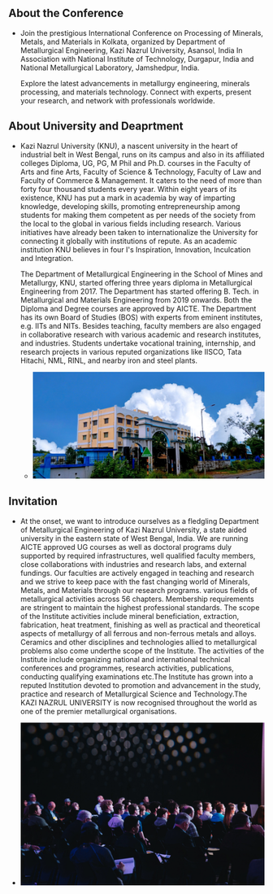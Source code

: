 ## About the Conference

- Join the prestigious International Conference on Processing of Minerals, Metals, and Materials in Kolkata, organized by Department of Metallurgical Engineering, Kazi Nazrul University, Asansol, India In Association with
  National Institute of Technology, Durgapur, India and National Metallurgical Laboratory, Jamshedpur, India.

  Explore the latest advancements in metallurgy engineering, minerals processing, and materials technology. Connect with experts, present your research, and network with professionals worldwide.

## About University and Deaprtment

- Kazi Nazrul University (KNU), a nascent university in the heart of industrial belt in West Bengal, runs on
  its campus and also in its affiliated colleges Diploma, UG, PG, M Phil and Ph.D. courses in the Faculty of
  Arts and fine Arts, Faculty of Science & Technology, Faculty of Law and Faculty of Commerce &
  Management. It caters to the need of more than forty four thousand students every year. Within eight years
  of its existence, KNU has put a mark in academia by way of imparting knowledge, developing skills,
  promoting entrepreneurship among students for making them competent as per needs of the society from
  the local to the global in various fields including research. Various initiatives have already been taken to
  internationalize the University for connecting it globally with institutions of repute. As an academic
  institution KNU believes in four I's Inspiration, Innovation, Inculcation and Integration.

  The Department of Metallurgical Engineering in the School of Mines and Metallurgy, KNU, started offering
  three years diploma in Metallurgical Engineering from 2017. The Department has started offering B. Tech.
  in Metallurgical and Materials Engineering from 2019 onwards. Both the Diploma and Degree courses are
  approved by AICTE. The Department has its own Board of Studies (BOS) with experts from eminent
  institutes, e.g. IITs and NITs. Besides teaching, faculty members are also engaged in collaborative research
  with various academic and research institutes, and industries. Students undertake vocational training,
  internship, and research projects in various reputed organizations like IISCO, Tata Hitachi, NML, RINL,
  and nearby iron and steel plants.

  - ![Kazi Nazrul University](./assets/img/knu.webp)

## Invitation

- At the onset, we want
  to introduce ourselves
  as a fledgling
  Department of
  Metallurgical
  Engineering of Kazi
  Nazrul University, a
  state aided university
  in the eastern state of
  West Bengal, India. We
  are running AICTE
  approved UG courses
  as well as doctoral
  programs duly
  supported by required
  infrastructures, well
  qualified faculty
  members, close
  collaborations with
  industries and research
  labs, and external
  fundings. Our faculties
  are actively engaged in
  teaching and research
  and we strive to keep
  pace with the fast
  changing world of
  Minerals, Metals, and
  Materials through our
  research programs. various
  fields of metallurgical
  activities across 56 chapters.
  Membership requirements
  are stringent to maintain
  the highest
  professional
  standards. The
  scope of the Institute
  activities include mineral
  beneficiation, extraction,
  fabrication, heat treatment,
  finishing as well as
  practical and theoretical
  aspects of metallurgy of all
  ferrous and non-ferrous
  metals and alloys.
  Ceramics and other
  disciplines and
  technologies allied to
  metallurgical problems
  also come underthe scope
  of the Institute.
  The activities of the Institute
  include organizing national
  and international technical
  conferences and
  programmes, research
  activities, publications,
  conducting qualifying
  examinations etc.The
  Institute has grown into a
  reputed Institution devoted
  to promotion and
  advancement in the study,
  practice and research of
  Metallurgical Science and
  Technology.The KAZI
  NAZRUL UNIVERSITY is
  now recognised throughout
  the world as one of the
  premier metallurgical
  organisations.

- ![Invitation](./assets/img/invitation.webp)
